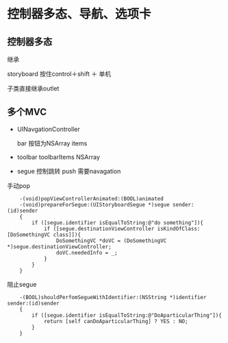控制器多态、导航、选项卡
=====================
控制器多态
-------
继承

storyboard 按住control＋shift ＋ 单机

子类直接继承outlet

多个MVC
------
- UINavgationController

  bar 按钮为NSArray items

- toolbar toolbarItems NSArray

- segue 控制跳转 push 需要navagation

手动pop

		-(void)popViewControllerAnimated:(BOOL)animated
		-(void)prepareForSegue:(UIStoryboardSegue *)segue sender:(id)sender
		{
			if ([segue.identifier isEqualToString:@"do something"]){
				if ([segue.destinationViewController isKindOfClass:[DoSomethingVC class]]){
					DoSomethingVC *doVC = (DoSomethingVC *)segue.destinationViewController;
					doVC.neededInfo = _;
				}
			}
		}

阻止segue

		-(BOOL)shouldPerfomSegueWithIdentifier:(NSString *)identifier sender:(id)sender
		{
			if ([segue.identifier isEqualToString:@"DoAparticularThing"]){
				return [self canDoAparticularThing] ? YES : NO;
			}
		}
